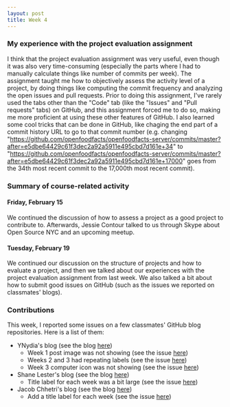 ```yaml
---
layout: post
title: Week 4
---
```


### My experience with the project evaluation assignment

I think that the project evaluation assignment was very useful, even though it was also very time-consuming
(especially the parts where I had to manually calculate things like number of commits per week). The assignment
taught me how to objectively assess the activity level of a project, by doing things like computing the commit
frequency and analyzing the open issues and pull requests. Prior to doing this assignment, I've rarely used the
tabs other than the "Code" tab (like the "Issues" and "Pull requests" tabs) on GitHub, and this assignment forced
me to do so, making me more proficient at using these other features of GitHub. I also learned some cool tricks
that can be done in GitHub, like chaging the end part of a commit history URL to go to that commit number (e.g.
changing "https://github.com/openfoodfacts/openfoodfacts-server/commits/master?after=e5dbe64429c61f3dec2a92a5911e495cbd7d161e+34" to
"https://github.com/openfoodfacts/openfoodfacts-server/commits/master?after=e5dbe64429c61f3dec2a92a5911e495cbd7d161e+17000" goes from
the 34th most recent commit to the 17,000th most recent commit).

### Summary of course-related activity

#### Friday, February 15

We continued the discussion of how to assess a project as a good project to contribute to. Afterwards,
Jessie Contour talked to us through Skype about Open Source NYC and an upcoming meetup.

#### Tuesday, February 19

We continued our discussion on the structure of projects and how to evaluate a project, and then we
talked about our experiences with the project evaluation assignment from last week. We also talked
a bit about how to submit good issues on GitHub (such as the issues we reported on classmates' blogs).

### Contributions

This week, I reported some issues on a few classmates' GitHub blog repositories. Here is a list of them:
- YNydia's blog (see the blog <a href="https://hunter-college-ossd-spr19.github.io/nCarol595-weekly/" target="_blank">here</a>)
  - Week 1 post image was not showing (see the issue <a href="https://github.com/hunter-college-ossd-spr19/nCarol595-weekly/issues/1" target="_blank">here</a>)
  - Weeks 2 and 3 had repeating labels (see the issue <a href="https://github.com/hunter-college-ossd-spr19/nCarol595-weekly/issues/2" target="_blank">here</a>)
  - Week 3 computer icon was not showing (see the issue <a href="https://github.com/hunter-college-ossd-spr19/nCarol595-weekly/issues/3" target="_blank">here</a>)
- Shane Lester's blog (see the blog <a href="https://hunter-college-ossd-spr19.github.io/Shane-Lester99-weekly/" target="_blank">here</a>)
  - Title label for each week was a bit large (see the issue <a href="https://github.com/hunter-college-ossd-spr19/Shane-Lester99-weekly/issues/1" target="_blank">here</a>)
- Jacob Chhetri's blog (see the blog <a href="https://hunter-college-ossd-spr19.github.io/jch8ri-weekly/" target="_blank">here</a>)
  - Add a title label for each week (see the issue <a href="https://github.com/hunter-college-ossd-spr19/jch8ri-weekly/issues/1" target="_blank">here</a>)
